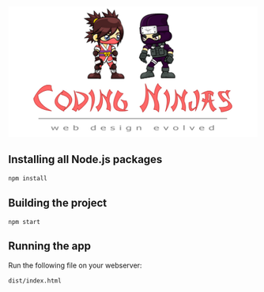 ![Coding Ninjas](https://github.com/christopherstock/coding-ninjas/raw/master/dist/res/image/promo/promo.jpg)

## Installing all Node.js packages
```
npm install
```

## Building the project
```
npm start
```

## Running the app

Run the following file on your webserver: 
```
dist/index.html
```
